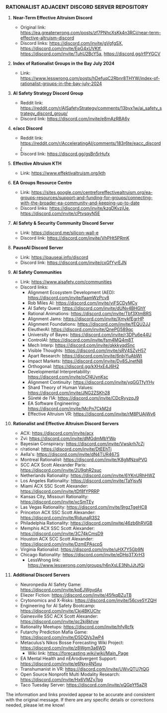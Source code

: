 ### RATIONALIST ADJACENT DISCORD SERVER REPOSITORY
1. **Near-Term Effective Altruism Discord**
   - Original link: https://ea.greaterwrong.com/posts/zf7PNhcXsKk4n3RCi/near-term-effective-altruism-discord
   - Discord links: https://discord.com/invite/gVgfgSX, https://discord.com/invite/EpG4xUVKtf, https://discord.com/invite/TuhU2BcY5a, https://discord.gg/rfPYGCV

2. **Index of Rationalist Groups in the Bay July 2024**
   - Link: https://www.lesswrong.com/posts/hDefuqC2Rbnr8THYW/index-of-rationalist-groups-in-the-bay-july-2024

3. **AI Safety Strategy Discord Group**
   - Reddit link: https://reddit.com/r/AISafetyStrategy/comments/13byx1w/ai_safety_strategy_discord_group/
   - Discord link: https://discord.com/invite/e8mAzRBA6y

4. **e/acc Discord**
   - Reddit link: https://reddit.com/r/AcceleratingAI/comments/183r6te/eacc_discord/
   - Discord link: https://discord.gg/gsBn5rHufx

5. **Effective Altruism KTH**
   - Link: https://www.effektivaltruism.org/kth

6. **EA Groups Resource Centre**
   - Link: https://sites.google.com/centreforeffectivealtruism.org/ea-groups-resources/support-and-funding-for-groups/connecting-with-the-broader-ea-community-and-keeping-up-to-date
   - Discord links: https://discord.com/invite/kzgDKvzjUe, https://discord.com/invite/cPtvsqyN5E

7. **AI Safety & Security Community Discord Server**
   - Link: https://discord.me/silicon-wall-e
   - Discord link: https://discord.com/invite/VhPHt5PRmK

8. **PauseAI Discord Server**
   - Link: https://pauseai.info/discord
   - Discord link: https://discord.com/invite/cxGfYyrEJN

9. **AI Safety Communities**
   - Link: https://www.aisafety.com/communities
   - Discord links: 
     - Alignment Ecosystem Development (AED): https://discord.com/invite/faamWzPcv8
     - Rob Miles AI: https://discord.com/invite/vjFSCDyMCy
     - AI Safety Quest: https://discord.com/invite/dUNv4BHGhY
     - Rational Animations: https://discord.com/invite/Tbf3XtmBRS
     - Alignment Jams: https://discord.com/invite/XmykfEgrHP
     - Alignment Foundations: https://discord.com/invite/fEQU2JJ
     - EleutherAI: https://discord.com/invite/QnePG589qc
     - University of Bayes: https://discord.com/invite/r3DPu6e44U
     - ControlAI: https://discord.com/invite/fsm4MQ4m8T
     - Mech Interp: https://discord.com/invite/qkkkyqdSnc
     - Visible Thoughts: https://discord.com/invite/sRV4SZyH57
     - Apart Research: https://discord.com/invite/6nbjYuAbWt
     - Impact Markets: https://discord.com/invite/Dv8SJnetN8
     - Orthogonal: https://discord.gg/kXHxE4J6H2
     - Developmental Interpretability: https://discord.com/invite/pCf4UynKsc
     - Alignment Continuity: https://discord.com/invite/yqGGTfyYHy
     - Shard Theory of Human Values: https://discord.com/invite/JNG2ZSKh28
     - Sûreté de l’IA: https://discord.com/invite/CDcRyyzqJ9
     - EA Software Engineering: https://discord.com/invite/McPn7CkM2d
     - Effective Altruism VR: https://discord.com/invite/rM8PUAjWv6

10. **Rationalist and Effective Altruism Discord Servers**
    - ACX: https://discord.com/invite/acx
    - Zvi: https://discord.com/invite/dMGdmMbYWp
    - Bayesian Conspiracy: https://discord.com/invite/Vwskrh7cZj
    - r/rational: https://discord.com/invite/DtEEhTj
    - Aella's: https://discord.com/invite/dN4TUR467S
    - Montreal Rationalist: https://discord.com/invite/K8gMNzqPVG
    - SCC ACX Scott Alexander Paris: https://discord.com/invite/2U9qhR2suc
    - Netherlands Rationality: https://discord.com/invite/6YKnURhHWZ
    - Los Angeles Rationality: https://discord.com/invite/TaYjsvN
    - Miami ACX SSC Scott Alexander: https://discord.com/invite/tDf8fYPRRP
    - Kansas City, Missouri Rationality: https://discord.com/invite/xcSmTEy
    - Las Vegas Rationality: https://discord.com/invite/9rgzTgeHC8
    - Princeton ACX SSC Scott Alexander: https://discord.com/invite/RjdunaR3S2
    - Philadelphia Rationality: https://discord.com/invite/46zb6hRVGB
    - Memphis ACX SSC Scott Alexander: https://discord.com/invite/3C74kCmsD9
    - Houston ACX SCC Scott Alexander: https://discord.com/invite/DzmEPAscpS
    - Virginia Rationalist: https://discord.com/invite/uHX7Y5Gb9N
    - Chicago Rationality: https://discord.com/invite/eDHq3TXrH3
      - LessWrong link: https://www.lesswrong.com/groups/h6nXsLE3NhJJtJfQj

11. **Additional Discord Servers**
    - Neuronpedia AI Safety Game: https://discord.com/invite/kpEJWgvdAx
    - Eliezer Fiction: https://discord.com/invite/45fkqBZuTB
    - Crytonomics and X-Risks: https://discord.com/invite/56cve5YZQH
    - Engineering for AI Safety Bootcamp: https://discord.com/invite/Ckj4BKUChr
    - Gainesville SSC ACX Scott Alexander: https://discord.com/invite/qc2kj8ktyw
    - Rationality Meetups: https://discord.com/invite/hfyRcfk
    - Futarchy Prediction Mafia Game: https://discord.com/invite/D5DQVs3wP4
    - Metaculus’s Nikos Bosse Forecasting Wiki Project: https://discord.com/invite/z8Wgm3a6WD
      - Wiki link: https://forecasting.wiki/wiki/Main_Page
    - EA Mental Health and nEArodivergent Support: https://discord.com/invite/e6Nxy4N5xu
    - Transhumanist in VR: https://discord.com/invite/UWvQTU7tQG
    - Open Source Nonprofit Multi Modality Research: https://discord.com/invite/Hx6VMZy7pg
    - Taco Tuesday Server: https://discord.com/invite/xQGpYf5aZR

The information and links provided appear to be accurate and consistent with the original message. If there are any specific details or corrections needed, please let me know!
